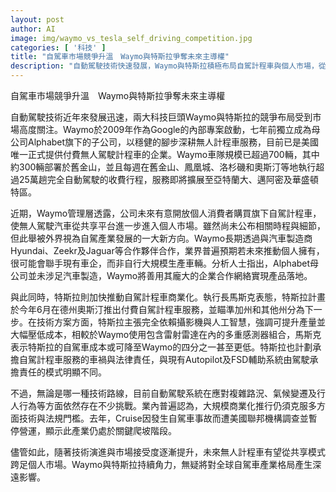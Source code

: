 ```yaml
---
layout: post
author: AI
image: img/waymo_vs_tesla_self_driving_competition.jpg
categories: [ '科技' ]
title: "自駕車市場競爭升溫　Waymo與特斯拉爭奪未來主導權"
description: "自動駕駛技術快速發展，Waymo與特斯拉積極布局自駕計程車與個人市場，從感測器技術到商業模式形成鮮明對比。Waymo穩健深耕無人計程車服務，計畫開放個人購買自駕車；特斯拉則強調低成本AI方案，將在美推出自駕計程車服務。兩家巨頭的戰略動作，持續牽動產業生態，未來有望推動自駕車從共享平台跨足個人汽車市場，改寫產業格局。"
---
```

自駕車市場競爭升溫　Waymo與特斯拉爭奪未來主導權

自動駕駛技術近年來發展迅速，兩大科技巨頭Waymo與特斯拉的競爭布局受到市場高度關注。Waymo於2009年作為Google的內部專案啟動，七年前獨立成為母公司Alphabet旗下的子公司，以穩健的腳步深耕無人計程車服務，目前已是美國唯一正式提供付費無人駕駛計程車的企業。Waymo車隊規模已超過700輛，其中約300輛部署於舊金山，並且每週在舊金山、鳳凰城、洛杉磯和奧斯汀等地執行超過25萬趟完全自動駕駛的收費行程，服務即將擴展至亞特蘭大、邁阿密及華盛頓特區。

近期，Waymo管理層透露，公司未來有意開放個人消費者購買旗下自駕計程車，使無人駕駛汽車從共享平台進一步進入個人市場。雖然尚未公布相關時程與細節，但此舉被外界視為自駕產業發展的一大新方向。Waymo長期透過與汽車製造商Hyundai、Zeekr及Jaguar等合作夥伴合作，業界普遍預期若未來推動個人擁有，很可能會聯手現有車企，而非自行大規模生產車輛。分析人士指出，Alphabet母公司並未涉足汽車製造，Waymo將善用其龐大的企業合作網絡實現產品落地。

與此同時，特斯拉則加快推動自駕計程車商業化。執行長馬斯克表態，特斯拉計畫於今年6月在德州奧斯汀推出付費自駕計程車服務，並瞄準加州和其他州分為下一步。在技術方案方面，特斯拉主張完全依賴攝影機與人工智慧，強調可提升產量並大幅壓低成本，相較於Waymo使用包含雷射雷達在內的多重感測器組合，馬斯克表示特斯拉的自駕車成本或可降至Waymo的四分之一甚至更低。特斯拉也計劃承擔自駕計程車服務的車禍與法律責任，與現有Autopilot及FSD輔助系統由駕駛承擔責任的模式明顯不同。

不過，無論是哪一種技術路線，目前自動駕駛系統在應對複雜路況、氣候變遷及行人行為等方面依然存在不少挑戰。業內普遍認為，大規模商業化推行仍須克服多方面技術與法規門檻。去年，Cruise因發生自駕車事故而遭美國聯邦機構調查並暫停營運，顯示此產業仍處於關鍵爬坡階段。

儘管如此，隨著技術演進與市場接受度逐漸提升，未來無人計程車有望從共享模式跨足個人市場。Waymo與特斯拉持續角力，無疑將對全球自駕車產業格局產生深遠影響。
